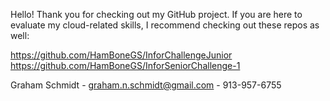 Hello! Thank you for checking out my GitHub project. If you are here to evaluate my cloud-related skills, I recommend checking out these repos as well:

https://github.com/HamBoneGS/InforChallengeJunior
https://github.com/HamBoneGS/InforSeniorChallenge-1

Graham Schmidt - graham.n.schmidt@gmail.com - 913-957-6755
